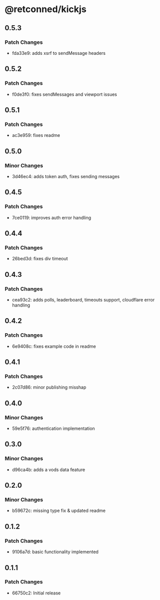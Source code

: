 # @retconned/kickjs

## 0.5.3

### Patch Changes

- fda33e9: adds xsrf to sendMessage headers

## 0.5.2

### Patch Changes

- f0de3f0: fixes sendMessages and viewport issues

## 0.5.1

### Patch Changes

- ac3e959: fixes readme

## 0.5.0

### Minor Changes

- 3d46ec4: adds token auth, fixes sending messages

## 0.4.5

### Patch Changes

- 7ce0119: improves auth error handling

## 0.4.4

### Patch Changes

- 26bed3d: fixes div timeout

## 0.4.3

### Patch Changes

- cea93c2: adds polls, leaderboard, timeouts support, cloudflare error handling

## 0.4.2

### Patch Changes

- 6e9408c: fixes example code in readme

## 0.4.1

### Patch Changes

- 2c07d86: minor publishing misshap

## 0.4.0

### Minor Changes

- 59e5f76: authentication implementation

## 0.3.0

### Minor Changes

- d96ca4b: adds a vods data feature

## 0.2.0

### Minor Changes

- b59672c: missing type fix & updated readme

## 0.1.2

### Patch Changes

- 9106a7d: basic functionality implemented

## 0.1.1

### Patch Changes

- 66750c2: Initial release
